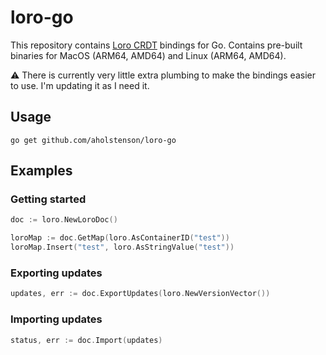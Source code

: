 # loro-go

This repository contains [Loro CRDT](https://github.com/loro-dev/loro) bindings for Go. Contains pre-built binaries for MacOS (ARM64, AMD64) and Linux (ARM64, AMD64).

⚠️ There is currently very little extra plumbing to make the bindings easier to use. I'm updating it as I need it.

## Usage

```console
go get github.com/aholstenson/loro-go
```

## Examples

### Getting started

```go
doc := loro.NewLoroDoc()

loroMap := doc.GetMap(loro.AsContainerID("test"))
loroMap.Insert("test", loro.AsStringValue("test"))
```

### Exporting updates

```go
updates, err := doc.ExportUpdates(loro.NewVersionVector())
```

### Importing updates

```go
status, err := doc.Import(updates)
```